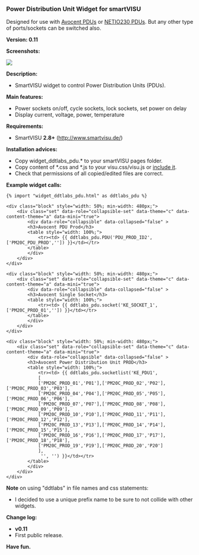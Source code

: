 ### Power Distribution Unit Widget for smartVISU
Designed for use with [Avocent PDUs](https://github.com/ddtlabs/PM20) or [NETIO230 PDUs](https://github.com/ddtlabs/NETIO230). But any other type of ports/sockets can be switched also.

**Version: 0.11**

**Screenshots:**

![](screenshots/Avocent.png)

**Description:**
- SmartVISU widget to control Power Distribution Units (PDUs).

**Main features:**
- Power sockets on/off, cycle sockets, lock sockets, set power on delay
- Display current, voltage, power, temperature

**Requirements:**
- SmartVISU **2.8+** (http://www.smartvisu.de/)

**Installation advices:**
- Copy widget_ddtlabs_pdu.* to your smartVISU pages folder.
- Copy content of *.css and *.js to your visu.css/visu.js or [include it](https://github.com/ddtlabs/smartvisu-widgets/wiki/HowTo-Install-Widgets).
- Check that permissions of all copied/edited files are correct.

**Example widget calls:**
```
{% import "widget_ddtlabs_pdu.html" as ddtlabs_pdu %}

<div class="block" style="width: 50%; min-width: 480px;">
	<div class="set" data-role="collapsible-set" data-theme="c" data-content-theme="a" data-mini="true">
		<div data-role="collapsible" data-collapsed="false" >
		<h3>Avocent PDU Prod</h3>
		<table style="width: 100%;">
			<tr><td> {{ ddtlabs_pdu.PDU('PDU_PROD_ID2',['PM20C_PDU_PROD','']) }}</td></tr>
		</table>
		</div>
	</div>
</div>

<div class="block" style="width: 50%; min-width: 480px;">
	<div class="set" data-role="collapsible-set" data-theme="c" data-content-theme="a" data-mini="true">
		<div data-role="collapsible" data-collapsed="false" >
		<h3>Avocent Single Socket</h3>
		<table style="width: 100%;">
			<tr><td> {{ ddtlabs_pdu.socket('KE_SOCKET_1',['PM20C_PROD_01','']) }}</td></tr>
		</table>
		</div>
	</div>
</div>

<div class="block" style="width: 50%; min-width: 480px;">
	<div class="set" data-role="collapsible-set" data-theme="c" data-content-theme="a" data-mini="true">
		<div data-role="collapsible" data-collapsed="false" >
		<h3>Avocent Power Distribution Unit PROD</h3>
		<table style="width: 100%;">
			<tr><td> {{ ddtlabs_pdu.socketlist('KE_PDU1',
			[
			['PM20C_PROD_01','P01'],['PM20C_PROD_02','P02'],['PM20C_PROD_03','P03'],
			['PM20C_PROD_04','P04'],['PM20C_PROD_05','P05'],['PM20C_PROD_06','P06'],
			['PM20C_PROD_07','P07'],['PM20C_PROD_08','P08'],['PM20C_PROD_09','P09'],
			['PM20C_PROD_10','P10'],['PM20C_PROD_11','P11'],['PM20C_PROD_12','P12'],
			['PM20C_PROD_13','P13'],['PM20C_PROD_14','P14'],['PM20C_PROD_15','P15'],
			['PM20C_PROD_16','P16'],['PM20C_PROD_17','P17'],['PM20C_PROD_18','P18'],
			['PM20C_PROD_19','P19'],['PM20C_PROD_20','P20']
			],
			 '', '') }}</td></tr>
		</table>
		</div>
	</div>
</div>
```

**Note** on using "ddtlabs" in file names and css statements:
- I decided to use a unique prefix name to be sure to not collide with other widgets.

**Change log:**
- **v0.11**
- First public release.

**Have fun.**
